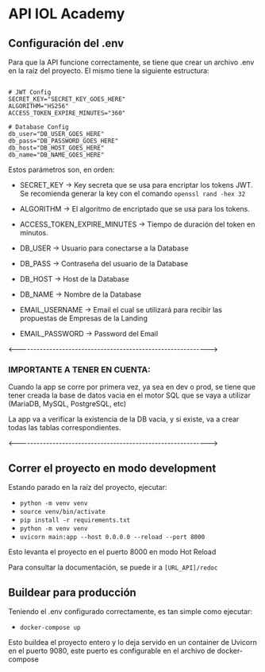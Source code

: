 # API IOL Academy

## Configuración del .env

Para que la API funcione correctamente, se tiene que crear un archivo .env en la raíz del proyecto.
El mismo tiene la siguiente estructura:

```

# JWT Config
SECRET_KEY="SECRET_KEY_GOES_HERE"
ALGORITHM="HS256"
ACCESS_TOKEN_EXPIRE_MINUTES="360"

# Database Config
db_user="DB_USER_GOES_HERE"
db_pass="DB_PASSWORD_GOES_HERE"
db_host="DB_HOST_GOES_HERE"
db_name="DB_NAME_GOES_HERE"

```

Estos parámetros son, en orden:

- SECRET_KEY -> Key secreta que se usa para encriptar los tokens JWT. Se recomienda generar
  la key con el comando `openssl rand -hex 32`

- ALGORITHM -> El algoritmo de encriptado que se usa para los tokens.

- ACCESS_TOKEN_EXPIRE_MINUTES -> Tiempo de duración del token en minutos.

- DB_USER -> Usuario para conectarse a la Database

- DB_PASS -> Contraseña del usuario de la Database

- DB_HOST -> Host de la Database

- DB_NAME -> Nombre de la Database

- EMAIL_USERNAME -> Email el cual se utilizará para recibir las propuestas de Empresas de la Landing

- EMAIL_PASSWORD -> Password del Email

<------------------------------------------------------------>

### IMPORTANTE A TENER EN CUENTA:

Cuando la app se corre por primera vez, ya sea en dev o prod, se tiene que tener creada la base de datos vacia
en el motor SQL que se vaya a utilizar (MariaDB, MySQL, PostgreSQL, etc)

La app va a verificar la existencia de la DB vacía, y si existe, va a crear todas las tablas correspondientes.

<------------------------------------------------------------>

## Correr el proyecto en modo development

Estando parado en la raíz del proyecto, ejecutar:

- `python -m venv venv`
- `source venv/bin/activate`
- `pip install -r requirements.txt`
- `python -m venv venv`
- `uvicorn main:app --host 0.0.0.0 --reload --port 8000`

Esto levanta el proyecto en el puerto 8000 en modo Hot Reload

Para consultar la documentación, se puede ir a `[URL_API]/redoc`

## Buildear para producción

Teniendo el .env configurado correctamente, es tan simple como ejecutar:

- `docker-compose up`

Esto buildea el proyecto entero y lo deja servido en un container de Uvicorn en el puerto 9080, este puerto es configurable en el archivo de docker-compose
